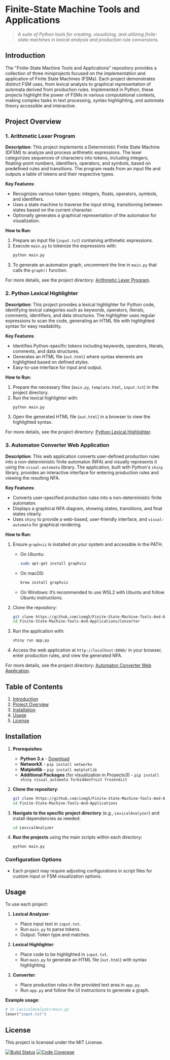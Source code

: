 # **Finite-State Machine Tools and Applications**
> *A suite of Python tools for creating, visualizing, and utilizing finite-state machines in lexical analysis and production rule conversions.*

## **Introduction**
The "Finite-State Machine Tools and Applications" repository provides a collection of three miniprojects focused on the implementation and application of Finite State Machines (FSMs). Each project demonstrates distinct FSM uses, from lexical analysis to graphical representation of automata derived from production rules. Implemented in Python, these projects highlight the power of FSMs in various computational contexts, making complex tasks in text processing, syntax highlighting, and automata theory accessible and interactive.

## **Project Overview**

### 1. Arithmetic Lexer Program

**Description**: This project implements a Deterministic Finite State Machine (DFSM) to analyze and process arithmetic expressions. The lexer categorizes sequences of characters into tokens, including integers, floating-point numbers, identifiers, operators, and symbols, based on predefined rules and transitions. The program reads from an input file and outputs a table of tokens and their respective types.

**Key Features**:
- Recognizes various token types: integers, floats, operators, symbols, and identifiers.
- Uses a state machine to traverse the input string, transitioning between states based on the current character.
- Optionally generates a graphical representation of the automaton for visualization.

**How to Run**:
1. Prepare an input file (`input.txt`) containing arithmetic expressions.
2. Execute `main.py` to tokenize the expressions with:
   ```bash
   python main.py
   ```
3. To generate an automaton graph, uncomment the line in `main.py` that calls the `graph()` function.

For more details, see the project directory: [Arithmetic Lexer Program](./LexicalAnalyzer).

### 2. Python Lexical Highlighter

**Description**: This project provides a lexical highlighter for Python code, identifying lexical categories such as keywords, operators, literals, comments, identifiers, and data structures. The highlighter uses regular expressions to scan the code, generating an HTML file with highlighted syntax for easy readability.

**Key Features**:
- Identifies Python-specific tokens including keywords, operators, literals, comments, and data structures.
- Generates an HTML file (`out.html`) where syntax elements are highlighted based on defined styles.
- Easy-to-use interface for input and output.

**How to Run**:
1. Prepare the necessary files (`main.py`, `template.html`, `input.txt`) in the project directory.
2. Run the lexical highlighter with:
   ```bash
   python main.py
   ```
3. Open the generated HTML file (`out.html`) in a browser to view the highlighted syntax.

For more details, see the project directory: [Python Lexical Highlighter](./LexicalHighlighter).

### 3. Automaton Converter Web Application

**Description**: This web application converts user-defined production rules into a non-deterministic finite automaton (NFA) and visually represents it using the `visual-automata` library. The application, built with Python's `shiny` library, provides an interactive interface for entering production rules and viewing the resulting NFA.

**Key Features**:
- Converts user-specified production rules into a non-deterministic finite automaton.
- Displays a graphical NFA diagram, showing states, transitions, and final states clearly.
- Uses `shiny` to provide a web-based, user-friendly interface, and `visual-automata` for graphical rendering.

**How to Run**:
1. Ensure `graphviz` is installed on your system and accessible in the PATH.
   - On Ubuntu:
     ```bash
     sudo apt-get install graphviz
     ```
   - On macOS:
     ```bash
     brew install graphviz
     ```
   - On Windows: It’s recommended to use WSL2 with Ubuntu and follow Ubuntu instructions.

2. Clone the repository:
   ```bash
   git clone https://github.com/ivmg5/Finite-State-Machine-Tools-And-Applications.git
   cd Finite-State-Machine-Tools-And-Applications/Converter
   ```

3. Run the application with:
   ```bash
   shiny run app.py
   ```

4. Access the web application at `http://localhost:8000/` in your browser, enter production rules, and view the generated NFA.

For more details, see the project directory: [Automaton Converter Web Application](./Converter).

## **Table of Contents**
1. [Introduction](#introduction)
2. [Project Overview](#project-overview)
3. [Installation](#installation)
4. [Usage](#usage)
5. [License](#license)

## **Installation**
1. **Prerequisites**:
   - **Python 3.x** - [Download](https://www.python.org/downloads/)
   - **NetworkX** - `pip install networkx`
   - **Matplotlib** - `pip install matplotlib`
   - **Additional Packages** (for visualization in Proyecto3) - `pip install shiny visual_automata forbiddenfruit frozendict`

2. **Clone the repository**:
   ```bash
   git clone https://github.com/ivmg5/Finite-State-Machine-Tools-And-Applications.git
   cd Finite-State-Machine-Tools-And-Applications
   ```

3. **Navigate to the specific project directory** (e.g., `LexicalAnalyzer`) and install dependencies as needed:
   ```bash
   cd LexicalAnalyzer
   ```

4. **Run the projects** using the main scripts within each directory:
   ```bash
   python main.py
   ```

### **Configuration Options**
- Each project may require adjusting configurations in script files for custom input or FSM visualization options.

## **Usage**
To use each project:
1. **Lexical Analyzer**:
   - Place input text in `input.txt`.
   - Run `main.py` to parse tokens.
   - Output: Token type and matches.

2. **Lexical Highlighter**:
   - Place code to be highlighted in `input.txt`.
   - Run `main.py` to generate an HTML file (`out.html`) with syntax highlighting.

3. **Converter**:
   - Place production rules in the provided text area in `app.py`.
   - Run `app.py` and follow the UI instructions to generate a graph.

**Example usage**:
```python
# In LexicalAnalyzer/main.py
lexer("input.txt")
```

## **License**
This project is licensed under the MIT License.

[![Build Status](https://img.shields.io/badge/status-active-brightgreen)](#)
[![Code Coverage](https://img.shields.io/badge/coverage-80%25-yellowgreen)](#)
